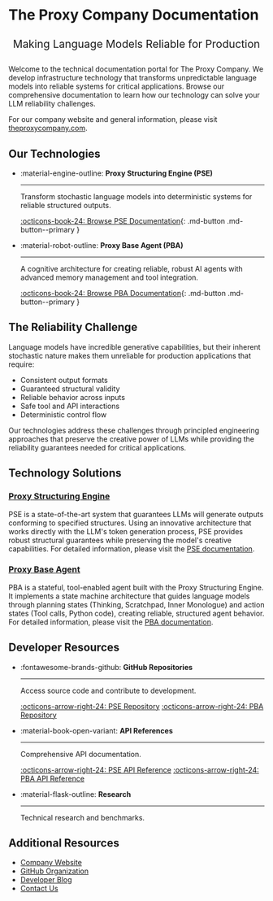 # The Proxy Company Documentation

<div class="hero-content" style="text-align: center; margin: 2em 0;">
  <p style="font-size: 1.5em; max-width: 800px; margin: 0 auto;">
    Making Language Models Reliable for Production
  </p>
</div>

Welcome to the technical documentation portal for The Proxy Company. We develop infrastructure technology that transforms unpredictable language models into reliable systems for critical applications. Browse our comprehensive documentation to learn how our technology can solve your LLM reliability challenges.

For our company website and general information, please visit [theproxycompany.com](https://theproxycompany.com).

## Our Technologies

<div class="grid cards" markdown>

-   :material-engine-outline: __Proxy Structuring Engine (PSE)__

    ---

    Transform stochastic language models into deterministic systems for reliable structured outputs.

    [:octicons-book-24: Browse PSE Documentation](/pse/){: .md-button .md-button--primary }

-   :material-robot-outline: __Proxy Base Agent (PBA)__

    ---

    A cognitive architecture for creating reliable, robust AI agents with advanced memory management and tool integration.

    [:octicons-book-24: Browse PBA Documentation](/pba/){: .md-button .md-button--primary }

</div>

## The Reliability Challenge

Language models have incredible generative capabilities, but their inherent stochastic nature makes them unreliable for production applications that require:

- Consistent output formats
- Guaranteed structural validity
- Reliable behavior across inputs
- Safe tool and API interactions
- Deterministic control flow

Our technologies address these challenges through principled engineering approaches that preserve the creative power of LLMs while providing the reliability guarantees needed for critical applications.

## Technology Solutions

### [Proxy Structuring Engine](/pse/)

PSE is a state-of-the-art system that guarantees LLMs will generate outputs conforming to specified structures. Using an innovative architecture that works directly with the LLM's token generation process, PSE provides robust structural guarantees while preserving the model's creative capabilities. For detailed information, please visit the [PSE documentation](/pse/).

### [Proxy Base Agent](/pba/)

PBA is a stateful, tool-enabled agent built with the Proxy Structuring Engine. It implements a state machine architecture that guides language models through planning states (Thinking, Scratchpad, Inner Monologue) and action states (Tool calls, Python code), creating reliable, structured agent behavior. For detailed information, please visit the [PBA documentation](/pba/).

## Developer Resources

<div class="grid cards" markdown>

-   :fontawesome-brands-github: __GitHub Repositories__

    ---

    Access source code and contribute to development.

    [:octicons-arrow-right-24: PSE Repository](https://github.com/TheProxyCompany/proxy-structuring-engine)
    [:octicons-arrow-right-24: PBA Repository](https://github.com/TheProxyCompany/proxy-base-agent)

-   :material-book-open-variant: __API References__

    ---

    Comprehensive API documentation.

    [:octicons-arrow-right-24: PSE API Reference](/pse/api/structuring-engine)
    [:octicons-arrow-right-24: PBA API Reference](/pba/api/agent)

-   :material-flask-outline: __Research__

    ---

    Technical research and benchmarks.

</div>

## Additional Resources

- [Company Website](https://theproxycompany.com)
- [GitHub Organization](https://github.com/TheProxyCompany)
- [Developer Blog](https://blog.theproxycompany.com)
- [Contact Us](https://theproxycompany.com/contact)